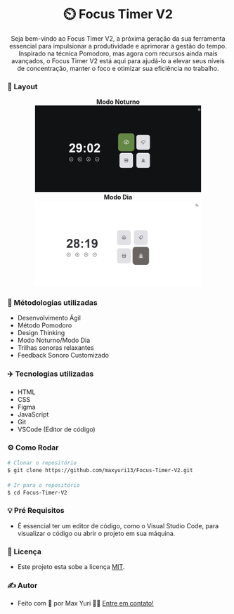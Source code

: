 <h1 align="center"> 
    ⏲️ Focus Timer V2
</h1>
<p align="center">
 Seja bem-vindo ao Focus Timer V2, a próxima geração da sua ferramenta essencial para impulsionar a produtividade e aprimorar a gestão do tempo. Inspirado na técnica Pomodoro, mas agora com recursos ainda mais avançados, o Focus Timer V2 está aqui para ajudá-lo a elevar seus níveis de concentração, manter o foco e otimizar sua eficiência no trabalho.
</p>

### 📰 Layout

<p align="center">
  <strong>Modo Noturno</strong>
  <br>
  <img
    alt="Focus Timer V2"
    title="Focus Timer V2"
    src="/Assets/Focus Timer V2 Night Mode.png" width="75%" height="75%"
  />
  <br>
  <strong>Modo Dia</strong>
  <br>
  <img
    alt="Focus Timer V2"
    title="Focus Timer V2"
    src="/Assets/Focus Timer V2 Sun Mode.png" width="75%" height="25%"
  />
</p>

### 👀 Métodologias utilizadas 
  - Desenvolvimento Ágil
  - Método Pomodoro
  - Design Thinking
  - Modo Noturno/Modo Dia
  - Trilhas sonoras relaxantes
  - Feedback Sonoro Customizado

### ✈️ Tecnologias utilizadas
  - HTML
  - CSS
  - Figma
  - JavaScript
  - Git
  - VSCode (Editor de código)
  
### ⚙️ Como Rodar

```bash
# Clonar o repositório
$ git clone https://github.com/maxyuri13/Focus-Timer-V2.git

# Ir para o repositório
$ cd Focus-Timer-V2
```

### 💡 Pré Requisitos
  - É essencial ter um editor de código, como o Visual Studio Code, para visualizar o código ou abrir o projeto em sua máquina. 


### 📝 Licença

- Este projeto esta sobe a licença [MIT](/LICENSE).

### ✍ Autor

- Feito com 💛 por Max Yuri 👋🏽 [Entre em contato!](https://www.linkedin.com/in/maxyuri13/)

